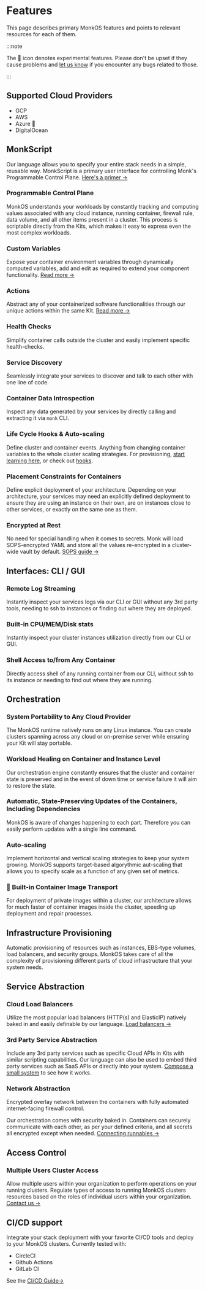 # Features

This page describes primary MonkOS features and points to relevant resources for each of them.

:::note

The 🧪​ icon denotes experimental features. Please don't be upset if they cause problems and [let us know](support.md) if you encounter any bugs related to those.

:::

## Supported Cloud Providers

-   GCP
-   AWS
-   Azure 🧪
-   DigitalOcean

## MonkScript

Our language allows you to specify your entire stack needs in a simple, reusable way. MonkScript is a primary user interface for controlling Monk's Programmable Control Plane. [Here's a primer &#8594;](publishers.md/#publishing-a-primer)

### Programmable Control Plane

MonkOS understands your workloads by constantly tracking and computing values associated with any cloud instance, running container, firewall rule, data volume, and all other items present in a cluster. This process is scriptable directly from the Kits, which makes it easy to express even the most complex workloads.

### Custom Variables

Expose your container environment variables through dynamically computed variables, add and edit as required to extend your component functionality. [Read more &#8594;](../monkscript/yaml/runnables.md#variables)​

### Actions

Abstract any of your containerized software functionalities through our unique actions within the same Kit. [Read more​ &#8594;](../monkscript/yaml/runnables.md#actions)

### Health Checks

Simplify container calls outside the cluster and easily implement specific health-checks.

### Service Discovery

Seamlessly integrate your services to discover and talk to each other with one line of code.

### Container Data Introspection

Inspect any data generated by your services by directly calling and extracting it via `monk` CLI.

### Life Cycle Hooks & Auto-scaling

Define cluster and container events. Anything from changing container variables to the whole cluster scaling strategies. For provisioning, [start learning here](../develop/provisioning-via-templates.md), or check out [hooks](../develop/hooks.md).

### Placement Constraints for Containers

Define explicit deployment of your architecture. Depending on your architecture, your services may need an explicitly defined deployment to ensure they are using an instance on their own, are on instances close to other services, or exactly on the same one as them.

### Encrypted at Rest

No need for special handling when it comes to secrets. Monk will load SOPS-encrypted YAML and store all the values re-encrypted in a cluster-wide vault by default. [SOPS guide &#8594;](../develop/passing-secrets.md)

## Interfaces: CLI / GUI

### Remote Log Streaming

Instantly inspect your services logs via our CLI or GUI without any 3rd party tools, needing to ssh to instances or finding out where they are deployed.

### Built-in CPU/MEM/Disk stats

Instantly inspect your cluster instances utilization directly from our CLI or GUI.

### Shell Access to/from Any Container

Directly access shell of any running container from our CLI, without ssh to its instance or needing to find out where they are running.

## Orchestration

### System Portability to Any Cloud Provider

The MonkOS runtime natively runs on any Linux instance. You can create clusters spanning across any cloud or on-premise server while ensuring your Kit will stay portable.

### Workload Healing on Container and Instance Level

Our orchestration engine constantly ensures that the cluster and container state is preserved and in the event of down time or service failure it will aim to restore the state.

### Automatic, State-Preserving Updates of the Containers, Including Dependencies

MonkOS is aware of changes happening to each part. Therefore you can easily perform updates with a single line command.

### Auto-scaling

Implement horizontal and vertical scaling strategies to keep your system growing. MonkOS supports target-based algorythmic aut-scaling that allows you to specify scale as a function of any given set of metrics.

### 🧪 Built-in Container Image Transport

For deployment of private images within a cluster, our architecture allows for much faster of container images inside the cluster, speeding up deployment and repair processes.

## Infrastructure Provisioning

Automatic provisioning of resources such as instances, EBS-type volumes, load balancers, and security groups. MonkOS takes care of all the complexity of provisioning different parts of cloud infrastructure that your system needs.

## Service Abstraction

### Cloud Load Balancers

Utilize the most popular load balancers (HTTP(s) and ElasticIP) natively baked in and easily definable by our language. [Load balancers &#8594;](../develop/load-balancers.md)

### 3rd Party Service Abstraction

Include any 3rd party services such as specific Cloud APIs in Kits with similar scripting capabilities. Our language can also be used to embed third party services such as SaaS APIs or directly into your system. [Compose a small system](../develop/basic-app.md) to see how it works.

### Network Abstraction

Encrypted overlay network between the containers with fully automated internet-facing firewall control.

Our orchestration comes with security baked in. Containers can securely communicate with each other, as per your defined criteria, and all secrets all encrypted except when needed. [Connecting runnables &#8594;](../develop/connecting-runnables.md)

## Access Control

### Multiple Users Cluster Access

Allow multiple users within your organization to perform operations on your running clusters. Regulate types of access to running MonkOS clusters resources based on the roles of individual users within your organization. [Contact us &#8594;](https://monk-io.typeform.com/to/Wd9BokCb)

## CI/CD support

Integrate your stack deployment with your favorite CI/CD tools and deploy to your MonkOS clusters. Currently tested with:

-   CircleCI
-   Github Actions
-   GitLab CI

See the [CI/CD Guide&#8594;](../improve/ci-cd)
